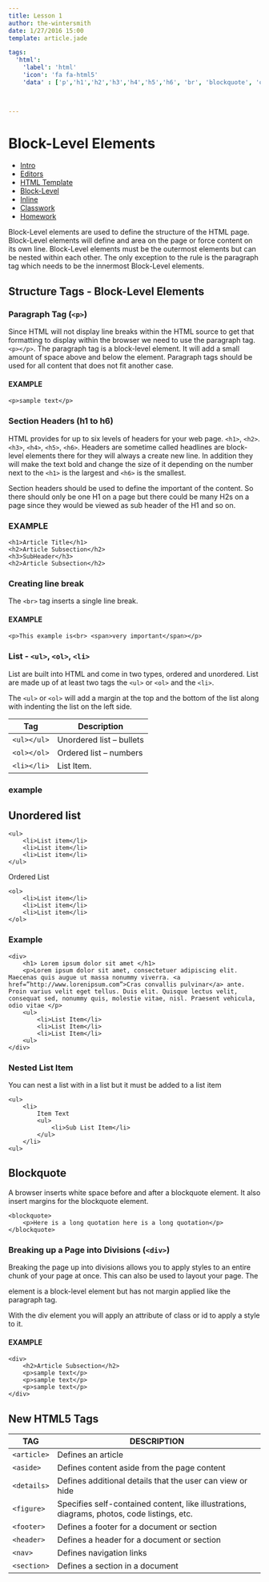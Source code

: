 ```yaml
---
title: Lesson 1
author: the-wintersmith
date: 1/27/2016 15:00
template: article.jade

tags: 
  'html': 
    'label': 'html'
    'icon': 'fa fa-html5'
    'data' : ['p','h1','h2','h3','h4','h5','h6', 'br', 'blockquote', 'ol', 'ul', 'li', 'div', 'section', 'article', 'header', 'footer']
  


---
```


# Block-Level Elements

* [Intro]()
* [Editors](editors.html)
* [HTML Template](template.html)
* [Block-Level](block-level.html)
* [Inline](inline.html)
* [Classwork](classwork.html)
* [Homework](homework.html)

Block-Level elements are used to define the structure of the HTML page. Block-Level elements will define and area on the page or force content on its own line. Block-Level elements must be the outermost elements but can be nested within each other. The only exception to the rule is the paragraph tag which needs to be the innermost Block-Level elements.

## Structure Tags - Block-Level Elements

### Paragraph Tag (`<p>`)

Since HTML will not display line breaks within the HTML source to get that formatting to display within the browser we need to use the paragraph tag.
`<p></p>`. The paragraph tag is a block-level element. It will add a small amount of space above and below the element.  Paragraph tags should be used for all content that does not fit another case.

#### EXAMPLE

	<p>sample text</p>


### Section Headers (h1 to h6)

HTML provides for up to six levels of headers for your web page. `<h1>`, `<h2>`. `<h3>`, `<h4>`, `<h5>`, `<h6>`. Headers are sometime called headlines are block-level elements there for they will always a create new line. In addition they will make the text bold and change the size of it depending on the number next to the `<h1>` is the largest and `<h6>` is the smallest.

Section headers should be used to define the important of the content. So there should only be one H1 on a page but there could be many H2s on a page since they would be viewed as sub header of the H1 and so on.

### EXAMPLE

	<h1>Article Title</h1>
	<h2>Article Subsection</h2>
	<h3>SubHeader</h3>
	<h2>Article Subsection</h2>


### Creating line break

The `<br>` tag inserts a single line break.

#### EXAMPLE

	<p>This example is<br> <span>very important</span></p>

### List - `<ul>`, `<ol>`, `<li>`
List are built into HTML and come in two types, ordered and unordered. List are made up of at least two tags the `<ul>` or `<ol>` and the `<li>`.

The `<ul>` or `<ol>` will add a margin at the top and the bottom of the list along with indenting the list on the left side.

Tag|Description
--|--
`<ul></ul>`|Unordered list – bullets
`<ol></ol>`|Ordered list – numbers
`<li></li>`|List Item.

### example
## Unordered list

	<ul>
		<li>List item</li>
		<li>List item</li>
		<li>List item</li>
	</ul>

Ordered List

	<ol>
		<li>List item</li>
		<li>List item</li>
		<li>List item</li>
	</ol>

### Example

	<div>
		<h1> Lorem ipsum dolor sit amet </h1>
		<p>Lorem ipsum dolor sit amet, consectetuer adipiscing elit. Maecenas quis augue ut massa nonummy viverra. <a href=”http://www.lorenipsum.com”>Cras convallis pulvinar</a> ante. Proin varius velit eget tellus. Duis elit. Quisque lectus velit, consequat sed, nonummy quis, molestie vitae, nisl. Praesent vehicula, odio vitae </p>
		<ul>
			<li>List Item</li>
			<li>List Item</li>
			<li>List Item</li>
		<ul>
	</div>

### Nested List Item

You can nest a list with in a list but it must be added to a list item

	<ul>
		<li>
			Item Text
			<ul>
				<li>Sub List Item</li>
			</ul>
		</li>
	<ul>

## Blockquote

A browser inserts white space before and after a blockquote element. It also insert margins for the blockquote element.

	<blockquote>
		<p>Here is a long quotation here is a long quotation</p>
	</blockquote>

### Breaking up a Page into Divisions (`<div>`)

Breaking the page up into divisions allows you to apply styles to an entire chunk of your page at once. This can also be used to layout your page. The <div> element is a block-level element but has not margin applied like the paragraph tag.

With the div element you will apply an attribute of class or id to apply a style to it.

#### EXAMPLE

	<div>
		<h2>Article Subsection</h2>
		<p>sample text</p>
		<p>sample text</p>
		<p>sample text</p>
	</div>


## New HTML5 Tags

TAG|DESCRIPTION
--|--
`<article>`|Defines an article
`<aside>`|Defines content aside from the page content
`<details>`|Defines additional details that the user can view or hide
`<figure>`|Specifies self-contained content, like illustrations, diagrams, photos, code listings, etc.
`<footer>` |Defines a footer for a document or section
`<header>`|Defines a header for a document or section
`<nav>`|Defines navigation links
`<section>`|Defines a section in a document

